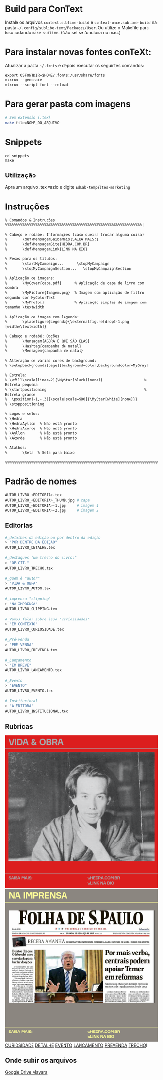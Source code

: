 # Build para ConText

Instale os arquivos `context.sublime-build` e `context-once.sublime-build` na pasta `~/.config/sublibe-text/Packages/User`.
Ou utilize o Makefile para isso rodando `make sublime`. (Não sei se funciona no mac.) 


# Para instalar novas fontes conTeXt:

Atualizar a pasta `~/.fonts` e depois executar os seguintes comandos:

```
export OSFONTDIR=$HOME/.fonts:/usr/share/fonts
mtxrun --generate
mtxrun --script font --reload
```

# Para gerar pasta com imagens

```sh
# Sem extensão (.tex)
make file=NOME_DO_ARQUIVO
```

# Snippets

```
cd snippets
make 
```

## Utilização

Apra um arquivo .tex vazio e digite `EdLab-tempaltes-marketing` 


# Instruções

```
% Comandos & Instruções %%%%%%%%%%%%%%%%%%%%%%%%%%%%%%%%%%%%%%%%%%%%%%%%%%%%%%%%%%%%%%%|

% Cabeço e rodabé: Informações (caso queira trocar alguma coisa)
%       \def\MensagemSaibaMais{SAIBA MAIS:}
%       \def\MensagemSite{HEDRA.COM.BR}
%       \def\MensagemLink{LINK NA BIO}

% Pesos para os títulos:
%       \startMyCampaign...      \stopMyCampaign
%       \stopMyCampaignSection...   \stopMyCampaignSection

% Aplicação de imagens: 
%       \MyCover{capa.pdf}      % Aplicação de capa de livro com sombra
%       \MyPicture{Imagem.png}  % Imagem com aplicação de filtro segundo cor MyColorText
%       \MyPhoto{}              % Aplicação simples de imagem com tamamho \textwidth

% Aplicação de imagem com legenda:      
%       \placefigure{Legenda}{\externalfigure[drop2-1.png][width=\textwidth]}

% Cabeço e rodabé: Opções
%       \Mensagem{AGORA É QUE SÃO ELAS}
%       \Hashtag{campanha de natal}
%       \Mensagem{campanha de natal}

% Alteração de várias cores de background:
% \setupbackgrounds[page][background=color,backgroundcolor=MyGray]

% Estrela: 
% \vfill\scale[lines=2]{\MyStar[black][none]}                   % Estrela pequena  
% \startpositioning                                             % Estrela grande
%  \position(-1,-.3){\scale[scale=980]{\MyStar[white][none]}}
% \stoppositioning

% Logos e selos:                
% \Hedra
% \HedraAyllon  % Não está pronto
% \HedraAcorde  % Não está pronto
% \Ayllon       % Não está pronto
% \Acorde       % Não está pronto

% Atalhos:                      
%       \Seta  % Seta para baixo

%%%%%%%%%%%%%%%%%%%%%%%%%%%%%%%%%%%%%%%%%%%%%%%%%%%%%%%%%%%%%%%%%%%%%%%%%%%%%%%%%%%%%%%|
```


# Padrão de nomes




```sh
AUTOR_LIVRO_<EDITORIA>.tex
AUTOR_LIVRO_<EDITORIA>_THUMB.jpg # capa
AUTOR_LIVRO_<EDITORIA>-1.jpg	 # imagem 1
AUTOR_LIVRO_<EDITORIA>-2.jpg	 # imagem 2
```

## Editorias

```sh
#_detalhes da edição ou por dentro da edição
> "POR DENTRO DA EDIÇÃO"
AUTOR_LIVRO_DETALHE.tex

#_destaques "um trecho do livro:"
> "OP.CIT."
AUTOR_LIVRO_TRECHO.tex

#_quem é "autor"
> "VIDA & OBRA"
AUTOR_LIVRO_AUTOR.tex

#_imprensa "clipping"
> "NA IMPRENSA"
AUTOR_LIVRO_CLIPPING.tex

#_Vamos falar sobre isso "curiosidades"
> "EM CONTEXTO"
AUTOR_LIVRO_CURIOSIDADE.tex

#_Pré-venda
> "PRÉ-VENDA"
AUTOR_LIVRO_PREVENDA.tex

#_Lançamento
> "EM BREVE"
AUTOR_LIVRO_LANÇAMENTO.tex

#_Evento
> "EVENTO"
AUTOR_LIVRO_EVENTO.tex

#_Institucional
> "A EDITORA"
AUTOR_LIVRO_INSTITUCIONAL.tex

```

## Rubricas

![AUTOR](AUTOR-0.png)
![CLIPPING](modelos/CLIPPING/CLIPPING-0.png)
[CURIOSIDADE](CURIOSIDADE-O.png)
[DETALHE](DETALHE-O.png)
[EVENTO](EVENTO-O.png)
[LANCAMENTO](LANCAMENTO-O.png)
[PREVENDA](PREVENDA-O.png)
[TRECHO](TRECHO-O.png)l

## Onde subir os arquivos

[Google Drive Mayara](https://drive.google.com/drive/u/4/folders/1etqbv6Ow5HCGbJ6AdRz2QPFBKKe26zCj)
